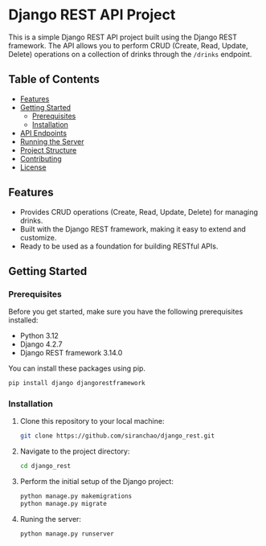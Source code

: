 # Django REST API Project

This is a simple Django REST API project built using the Django REST framework. The API allows you to perform CRUD (Create, Read, Update, Delete) operations on a collection of drinks through the `/drinks` endpoint.

## Table of Contents

- [Features](#features)
- [Getting Started](#getting-started)
  - [Prerequisites](#prerequisites)
  - [Installation](#installation)
- [API Endpoints](#api-endpoints)
- [Running the Server](#running-the-server)
- [Project Structure](#project-structure)
- [Contributing](#contributing)
- [License](#license)

## Features

- Provides CRUD operations (Create, Read, Update, Delete) for managing drinks.
- Built with the Django REST framework, making it easy to extend and customize.
- Ready to be used as a foundation for building RESTful APIs.

## Getting Started

### Prerequisites

Before you get started, make sure you have the following prerequisites installed:

- Python 3.12
- Django 4.2.7
- Django REST framework 3.14.0

You can install these packages using pip.

```bash
pip install django djangorestframework
```

### Installation

1. Clone this repository to your local machine:

   ```bash
   git clone https://github.com/siranchao/django_rest.git
   ```

2. Navigate to the project directory:

   ```bash
   cd django_rest
   ```

3. Perform the initial setup of the Django project:

   ```bash
   python manage.py makemigrations
   python manage.py migrate
   ```

4. Runing the server:

   ```bash
   python manage.py runserver
   ```
